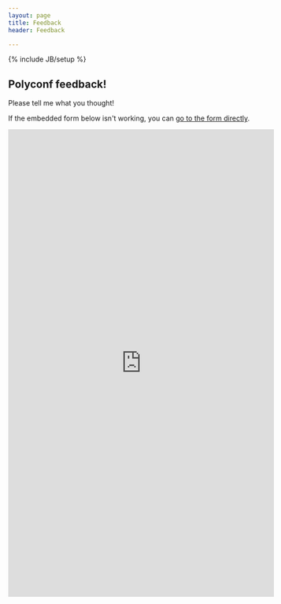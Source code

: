 ```yaml
---
layout: page
title: Feedback
header: Feedback

---
```

{% include JB/setup %}

## Polyconf feedback!

Please tell me what you thought!

If the embedded form below isn't working, you can
[go to the form directly](https://docs.google.com/forms/d/1Ux_qo11LDOEl30LIJcyIwbidZiuz3k3baIK_ZQmZX6Q/viewform).

<iframe src="https://docs.google.com/forms/d/1Ux_qo11LDOEl30LIJcyIwbidZiuz3k3baIK_ZQmZX6Q/viewform?embedded=true" width="540" height="950" frameborder="0" marginheight="0" marginwidth="0">Loading...</iframe>
